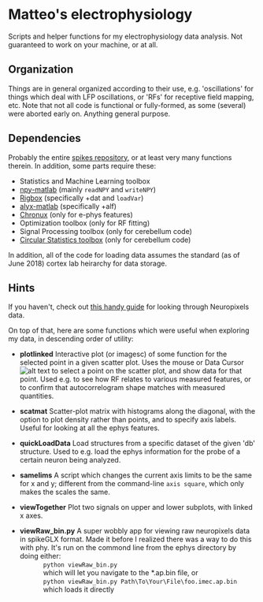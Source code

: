 # Matteo's electrophysiology

Scripts and helper functions for my electrophysiology data analysis. Not guaranteed to work on your machine, or at all.

## Organization
Things are in general organized according to their use, e.g. 'oscillations' for things which deal with LFP oscillations, or 'RFs' for receptive field mapping, etc. Note that not all code is functional or fully-formed, as some (several) were aborted early on. Anything general purpose.

## Dependencies
Probably the entire [spikes repository](https://github.com/cortex-lab/spikes "to it's GitHub page"), or at least very many functions therein. In addition, some parts require these:

+ Statistics and Machine Learning toolbox
+ [npy-matlab](https://github.com/kwikteam/npy-matlab) (mainly `readNPY` and `writeNPY`)
+ [Rigbox](https://github.com/cortex-lab/Rigbox.git) (specifically +dat and `loadVar`)
+ [alyx-matlab](https://github.com/cortex-lab/alyx-matlab.git) (specifically +alf)
+ [Chronux](http://chronux.org/) (only for e-phys features)
+ Optimization toolbox (only for RF fitting)
+ Signal Processing toolbox (only for cerebellum code)
+ [Circular Statistics toolbox](https://uk.mathworks.com/matlabcentral/fileexchange/10676-circular-statistics-toolbox--directional-statistics-) (only for cerebellum code)

In addition, all of the code for loading data assumes the standard (as of June 2018) cortex lab heirarchy for data storage.

## Hints
If you haven't, check out [this handy guide](https://github.com/cortex-lab/neuropixels/wiki/Other_analysis_methods) for looking through Neuropixels data.

On top of that, here are some functions which were useful when exploring my data, in descending order of utility:

+ **plotlinked** Interactive plot (or imagesc) of some function for the selected point in a given scatter plot. Uses the mouse or Data Cursor ![alt text](https://uk.mathworks.com/help/matlab/ref/datacursortool.png "Mathworks") to select a point on the scatter plot, and show data for that point. Used e.g. to see how RF relates to various measured features, or to confirm that autocorrelogram shape matches with measured quantities.

+ **scatmat** Scatter-plot matrix with histograms along the diagonal, with the option to plot density rather than points, and to specify axis labels. Useful for looking at all the ephys features.

+ **quickLoadData** Load structures from a specific dataset of the given 'db' structure. Used to e.g. load the ephys information for the probe of a certain neuron being analyzed.

+ **samelims** A script which changes the current axis limits to be the same for x and y; different from the command-line `axis square`, which only makes the scales the same. 

+ **viewTogether** Plot two signals on upper and lower subplots, with linked x axes.

+ **viewRaw_bin.py** A super wobbly app for viewing raw neuropixels data in spikeGLX format. Made it before I realized there was a way to do this with phy. It's run on the commond line from the ephys directory by doing either:<br/>
&nbsp;&nbsp;&nbsp;&nbsp;&nbsp;&nbsp;&nbsp;&nbsp;&nbsp;&nbsp;&nbsp;&nbsp;`python viewRaw_bin.py`<br/>
&nbsp;&nbsp;&nbsp;&nbsp;&nbsp;&nbsp;&nbsp;&nbsp;&nbsp;&nbsp;&nbsp;&nbsp;which will let you navigate to the *.ap.bin file, or<br/>
&nbsp;&nbsp;&nbsp;&nbsp;&nbsp;&nbsp;&nbsp;&nbsp;&nbsp;&nbsp;&nbsp;&nbsp;`python viewRaw_bin.py Path\To\Your\File\foo.imec.ap.bin`<br/>
&nbsp;&nbsp;&nbsp;&nbsp;&nbsp;&nbsp;&nbsp;&nbsp;&nbsp;&nbsp;&nbsp;&nbsp;which loads it directly<br/>


